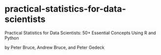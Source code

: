 # practical-statistics-for-data-scientists

Practical Statistics for Data Scientists:
50+ Essential Concepts Using R and Python

by Peter Bruce, Andrew Bruce, and Peter Gedeck
